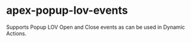 # apex-popup-lov-events
Supports Popup LOV Open and Close events as can be used in Dynamic Actions.
